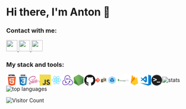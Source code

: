 <h1 align="left">Hi there, I'm Anton 👋</h1>

### Contact with me:

<a href="mailto:antonzavalniuk@gmail.com" target="_blank">
  <img src="https://img.icons8.com/fluent/48/000000/gmail.png" height="30" width="30">
</a>
<a href="https://www.linkedin.com/in/anton-zavalniuk-969328202" target="_blank">
  <img src="https://img.icons8.com/color/48/000000/linkedin.png" height="30" width="30">
</a>
<a href="https://www.facebook.com/anton.zavalniuk" target="_blank">
  <img src="https://img.icons8.com/fluent/48/000000/facebook-new.png" height="30" width=30">
</a>

### My stack and tools:

<img align="left" alt="HTML5" width="30px" src="https://raw.githubusercontent.com/github/explore/80688e429a7d4ef2fca1e82350fe8e3517d3494d/topics/html/html.png" />
<img align="left" alt="CSS3" width="30px" src="https://raw.githubusercontent.com/github/explore/80688e429a7d4ef2fca1e82350fe8e3517d3494d/topics/css/css.png" />
<img align="left" alt="Sass" width="30px" src="https://raw.githubusercontent.com/github/explore/80688e429a7d4ef2fca1e82350fe8e3517d3494d/topics/sass/sass.png" />
<img align="left" alt="JavaScript" width="30px" src="https://raw.githubusercontent.com/github/explore/80688e429a7d4ef2fca1e82350fe8e3517d3494d/topics/javascript/javascript.png" />
<img align="left" alt="React" width="30px" src="https://raw.githubusercontent.com/github/explore/80688e429a7d4ef2fca1e82350fe8e3517d3494d/topics/react/react.png" />
<img align="left" alt="Redux" width="30px" src="https://raw.githubusercontent.com/github/explore/80688e429a7d4ef2fca1e82350fe8e3517d3494d/topics/redux/redux.png" /> 
<img align="left" alt="Node.js" width="30px" src="https://raw.githubusercontent.com/github/explore/80688e429a7d4ef2fca1e82350fe8e3517d3494d/topics/nodejs/nodejs.png" />
<img align="left" alt="GitHub" width="30px" src="https://raw.githubusercontent.com/github/explore/78df643247d429f6cc873026c0622819ad797942/topics/github/github.png" />
<img align="left" alt="Git" width="30px" src="https://raw.githubusercontent.com/github/explore/80688e429a7d4ef2fca1e82350fe8e3517d3494d/topics/git/git.png" />
<img align="left" alt="Webpack" width="30px" src="https://raw.githubusercontent.com/github/explore/80688e429a7d4ef2fca1e82350fe8e3517d3494d/topics/webpack/webpack.png" />
<img align="left" alt="MongoDB" width="30px" src="https://raw.githubusercontent.com/github/explore/80688e429a7d4ef2fca1e82350fe8e3517d3494d/topics/mongodb/mongodb.png" />
<img align="left" alt="Firebase" width="30px" src="https://raw.githubusercontent.com/github/explore/80688e429a7d4ef2fca1e82350fe8e3517d3494d/topics/firebase/firebase.png" />
<img align="left" alt="Visual Studio Code" width="30px" src="https://raw.githubusercontent.com/github/explore/80688e429a7d4ef2fca1e82350fe8e3517d3494d/topics/visual-studio-code/visual-studio-code.png" />
<img align="left" alt="Terminal" width="30px" src="https://raw.githubusercontent.com/github/explore/80688e429a7d4ef2fca1e82350fe8e3517d3494d/topics/terminal/terminal.png" />

###

<p><img height="150px" src="https://github-readme-stats.vercel.app/api?username=capricornus44&show_icons=true&hide_title=true&hide_border=true&include_all_commits=true&line_height=21&text_color=000&icon_color=000&bg_color=0,ea6161,ffc64d,fffc4d,52fa5a&theme=graywhite" alt="stats" />
<img height="150px" src="https://github-readme-stats.vercel.app/api/top-langs/?username=capricornus44&layout=compact&hide_title=true&hide_border=true&text_color=000&icon_color=fff&bg_color=0,52fa5a,4dfcff,c64dff&theme=graywhite" alt="top languages" /></p>


<p align="left"> 
  <img src="https://profile-counter.glitch.me/capricornus44/count.svg" alt="Visitor Count" />
</p>




